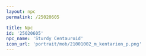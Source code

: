 ```yaml
---
layout: npc
permalink: /25020605

title: Npc
id: '25020605'
npc_name: 'Sturdy Centauroid'
icon_url: 'portrait/mob/21001002_m_kentarion_p.png'
---
```

